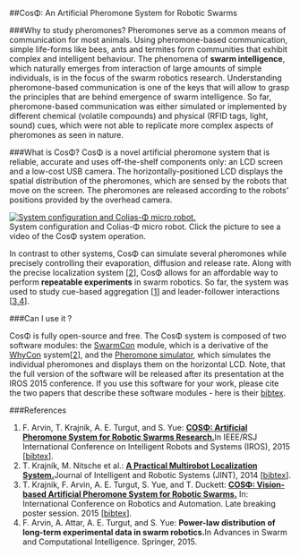 ##CosΦ: An Artificial Pheromone System for Robotic Swarms

###Why to study pheromones?
Pheromones serve as a common means of communication for most animals.
Using pheromone-based communication, simple life-forms like bees, ants and termites form communities that exhibit complex and intelligent behaviour.
The phenomena of <b>swarm intelligence</b>, which naturally emerges from interaction of large amounts of simple individuals, is in the focus of the swarm robotics research.
Understanding pheromone-based communication is one of the keys that will allow to grasp the principles that are behind emergence of swarm intelligence.
So far, pheromone-based communication was either simulated or implemented by different chemical (volatile compounds) and physical (RFID tags, light, sound) cues, which were not able to replicate more complex aspects of pheromones as seen in nature. 

###What is CosΦ?
CosΦ is a novel artificial pheromone system that is reliable, accurate and uses off-the-shelf components only: an LCD screen and a low-cost USB camera.
The horizontally-positioned LCD displays the spatial distribution of the pheromones, which are sensed by the robots that move on the screen. 
The pheromones are released according to the robots' positions provided by the overhead camera.


[![System configuration and Colias-Φ micro robot.](https://raw.githubusercontent.com/wiki/gestom/CosPhi/images/arena.png)](https://www.youtube.com/watch?v=TkYbpEhDa58)<br/>
System configuration and Colias-Φ micro robot. Click the picture to see a video of the CosΦ system operation.

In contrast to other systems, CosΦ can simulate several pheromones while precisely controlling their evaporation, diffusion and release rate.
Along with the precise localization system [[2](#references)], CosΦ allows for an affordable way to perform <b>repeatable experiments</b> in swarm robotics.
So far, the system was used to study cue-based aggregation [[1](#references)] and leader-follower interactions [[3,4](#references)].
  
###Can I use it ?

CosΦ is fully open-source and free.
The CosΦ system is composed of two software modules: the [SwarmCon](https://github.com/gestom/CosPhi/tree/master/Localization) module, which is a derivative of the [WhyCon](http://purl.org/robotics/whycon) system[[2](#references)], and the [Pheromone simulator](https://github.com/gestom/CosPhi/tree/master/Pheromone), which simulates the individual pheromones and displays them on the horizontal LCD. Note, that the full version of the software will be released after its presentation at the IROS 2015 conference.
If you use this software for your work, please cite the two papers that describe these software modules - here is their [bibtex](http://raw.githubusercontent.com/wiki/gestom/CosPhi/papers/cite.bib).

###References
1. F. Arvin, T. Krajník, A. E. Turgut, and S. Yue: <b>[COSΦ: Artificial Pheromone System for Robotic Swarms Research.](http://raw.githubusercontent.com/wiki/gestom/CosPhi/papers/2015_iros_pheromone.pdf)</b>In IEEE/RSJ International Conference on Intelligent Robots and Systems (IROS), 2015 [[bibtex](http://raw.githubusercontent.com/wiki/gestom/CosPhi/papers/2015_iros_pheromone.bib)].
2. T. Krajník, M. Nitsche et al.: <b>[A Practical Multirobot Localization System.](http://raw.githubusercontent.com/wiki/gestom/CosPhi/papers/2015_JINT_whycon.pdf)</b>Journal of Intelligent and Robotic Systems (JINT), 2014 [[bibtex](http://raw.githubusercontent.com/wiki/gestom/CosPhi/papers/2015_JINT_whycon.bib)].
3. T. Krajnik, F. Arvin, A. E. Turgut, S. Yue, and T. Duckett: <b>[COSΦ: Vision-based Artificial Pheromone System for Robotic Swarms.](http://raw.githubusercontent.com/wiki/gestom/CosPhi/papers/2015_icralbp_pheromone.pdf)</b> In: International Conference on Robotics and Automation. Late breaking poster session. 2015 [[bibtex](http://raw.githubusercontent.com/wiki/gestom/CosPhi/papers/2015_icralbp_pheromone.bib)].
4. F. Arvin, A. Attar, A. E. Turgut, and S. Yue: <b>Power-law distribution of long-term experimental data in swarm robotics.</b>In Advances in Swarm and Computational Intelligence. Springer, 2015.

